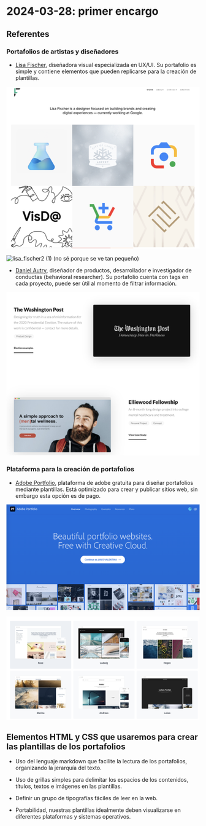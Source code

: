 # 2024-03-28: primer encargo

## Referentes

### Portafolios de artistas y diseñadores

- [Lisa Fischer](https://www.lisasuefischer.com/), diseñadora visual especializada en UX/UI. Su portafolio es simple y contiene elementos que pueden replicarse para la creación de plantillas.

![lisa fischer](./lisa_fischer.png)

![lisa_fischer2 (1)](https://github.com/janisepulveda/fad9100-2024-1/assets/144460794/a61546d9-7575-405c-bb9f-810d4cc0b69c) (no sé porque se ve tan pequeño)

- [Daniel Autry](https://danielautry.com/#portfolio), diseñador de productos, desarrollador e investigador de conductas (behavioral researcher). Su portafolio cuenta con tags en cada proyecto, puede ser útil al momento de filtrar información.

![Rachel How](./daniel_autry.png)

### Plataforma para la creación de portafolios

- [Adobe Portfolio](https://www.portfolio.adobe.com/), plataforma de adobe gratuita para diseñar portafolios mediante plantillas. Está optimizado para crear y publicar sitios web, sin embargo esta opción es de pago.

![adobe portfolio](./adobe_portfolio.png)

![adobe portfolio](./adobe_portfolio2.png)

## Elementos HTML y CSS que usaremos para crear las plantillas de los portafolios

- Uso del lenguaje markdown que facilite la lectura de los portafolios, organizando la jerarquía del texto.

- Uso de grillas simples para delimitar los espacios de los contenidos, títulos, textos e imágenes en las plantillas.

- Definir un grupo de tipografías fáciles de leer en la web.

- Portabilidad, nuestras plantillas idealmente deben visualizarse en diferentes plataformas y sistemas operativos.
